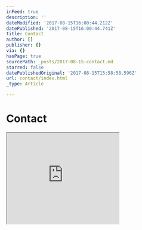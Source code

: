 ```yaml
---
inFeed: true
description: ''
dateModified: '2017-08-15T16:00:44.212Z'
datePublished: '2017-08-15T16:00:44.741Z'
title: Contact
author: []
publisher: {}
via: {}
hasPage: true
sourcePath: _posts/2017-08-15-contact.md
starred: false
datePublishedOriginal: '2017-08-15T15:58:58.596Z'
url: contact/index.html
_type: Article

---
```

# Contact

<iframe src="https://the-grid.github.io/ed-userhtml/?g=eJw9j91uwjAUg18lygMkLYjCJgJCm0Bo3SZA08YlJIckiCTtSShan56yHy79ybbssT3gzgGJKAU1KVXxkXMVZGQ6BH0CJoPjh4AucsWB5_PZslqVG3Cjuu0NTOPXBbz79F0X_UX1VTb5Q_6mX7EctYV8Pr7Unx-9vN2ueGPhcquZgtuDUqBEwjNQcrEqGUGHRUaJAatNEnSQdeJn1j6gAhS0026H2vp_yx385TM6eTIdAAc-EfBEhjNGxtiY_x6cXAGDiU8k" height="244" style=""></iframe>
